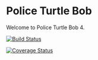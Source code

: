 # Police Turtle Bob 
Welcome to Police Turtle Bob 4.

[![Build Status](https://travis-ci.org/livysdad27/ptb4.svg?branch=master)](https://travis-ci.org/livysdad27/ptb4)

[![Coverage Status](https://coveralls.io/repos/github/livysdad27/ptb4/badge.svg)](https://coveralls.io/github/livysdad27/ptb4)

